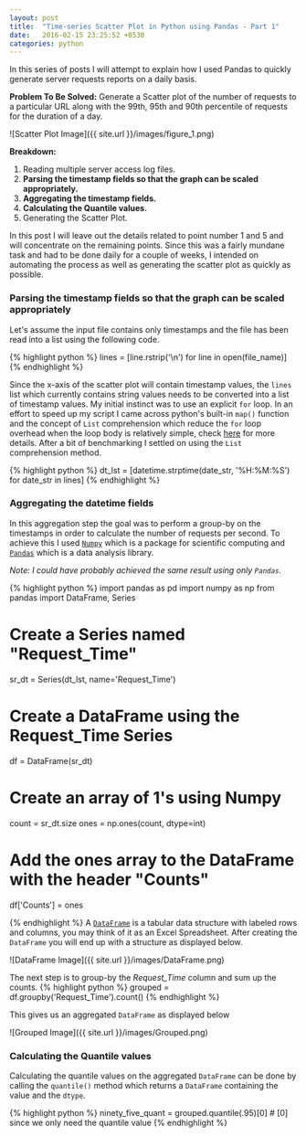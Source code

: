 ```yaml
---
layout: post
title:  "Time-series Scatter Plot in Python using Pandas - Part 1"
date:   2016-02-15 23:25:52 +0530
categories: python
---
```

In this series of posts I will attempt to explain how I used Pandas to quickly generate server requests reports on a daily basis. 

__Problem To Be Solved:__ Generate a Scatter plot of the number of requests to a particular URL along with the 99th, 95th and 90th percentile of requests for the duration of a day.

![Scatter Plot Image]({{ site.url }}/images/figure_1.png)

__Breakdown:__

1. Reading multiple server access log files.
2. __Parsing the timestamp fields so that the graph can be scaled appropriately.__
3. __Aggregating the timestamp fields.__
4. __Calculating the Quantile values.__
5. Generating the Scatter Plot.

In this post I will leave out the details related to point number 1 and 5 and will concentrate on the remaining points. 
Since this was a fairly mundane task and had to be done daily for a couple of weeks, I intended on automating the process as well as generating the scatter plot as quickly as possible. 

### Parsing the timestamp fields so that the graph can be scaled appropriately
Let's assume the input file contains only timestamps and the file has been read into a list using the following code. 

{% highlight python %}
lines = [line.rstrip('\n') for line in open(file_name)]
{% endhighlight %}

Since the x-axis of the scatter plot will contain timestamp values, the `lines` list which currently contains string values needs to be converted into a list of timestamp values. My initial instinct was to use an explicit `for` loop. In an effort to speed up my script I came across python's built-in `map()` function and the concept of `List` comprehension which reduce the `for` loop overhead when the loop body is relatively simple, check [here][Python-optimization] for more details. After a bit of benchmarking I settled on using the `List` comprehension method.

{% highlight python %}
dt_lst = [datetime.strptime(date_str, '%H:%M:%S') for date_str in lines]
{% endhighlight %}

### Aggregating the datetime fields
In this aggregation step the goal was to perform a group-by on the timestamps in order to calculate the number of requests per second. To achieve this I used [`Numpy`][Numpy] which is a package for scientific computing and [`Pandas`][Pandas] which is a data analysis library.

_Note: I could have probably achieved the same result using only `Pandas`._

{% highlight python %}
import pandas as pd
import numpy as np
from pandas import DataFrame, Series

# Create a Series named "Request_Time"
sr_dt = Series(dt_lst, name='Request_Time') 
# Create a DataFrame using the Request_Time Series
df = DataFrame(sr_dt)
# Create an array of 1's using Numpy
count = sr_dt.size
ones = np.ones(count, dtype=int)
# Add the ones array to the DataFrame with the header "Counts"
df['Counts'] = ones

{% endhighlight %}
A [`DataFrame`][DataFrame] is a tabular data structure with labeled rows and columns, you may think of it as an Excel Spreadsheet. After creating the `DataFrame` you will end up with a structure as displayed below.

![DataFrame Image]({{ site.url }}/images/DataFrame.png)

The next step is to group-by the _Request_Time_ column and sum up the counts.
{% highlight python %}
grouped = df.groupby('Request_Time').count()
{% endhighlight %}

This gives us an aggregated `DataFrame` as displayed below

![Grouped Image]({{ site.url }}/images/Grouped.png)

### Calculating the Quantile values
Calculating the quantile values on the aggregated `DataFrame` can be done by calling the `quantile()` method which returns a `DataFrame` containing the value and the `dtype`.

{% highlight python %}
ninety_five_quant = grouped.quantile(.95)[0] # [0] since we only need the quantile value
{% endhighlight %}


[Python-optimization]:https://wiki.python.org/moin/PythonSpeed/PerformanceTips#Loops
[Numpy]:http://www.numpy.org/
[Pandas]:http://pandas.pydata.org/
[DataFrame]:http://pandas.pydata.org/pandas-docs/stable/generated/pandas.DataFrame.html